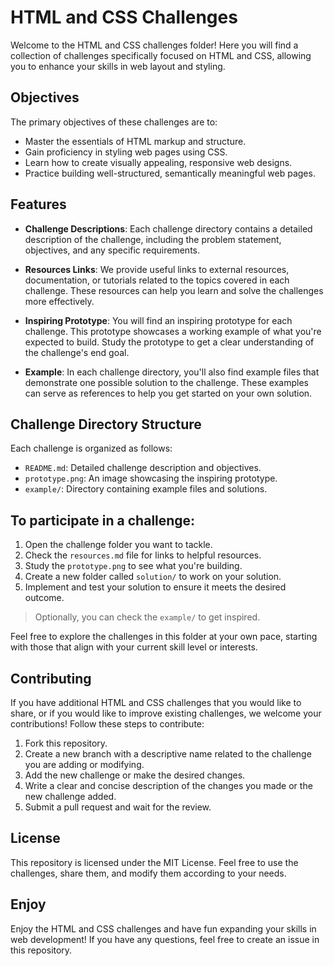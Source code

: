 # HTML and CSS Challenges
Welcome to the HTML and CSS challenges folder! Here you will find a collection of challenges specifically focused on HTML and CSS, allowing you to enhance your skills in web layout and styling.

## Objectives
The primary objectives of these challenges are to:

- Master the essentials of HTML markup and structure.
- Gain proficiency in styling web pages using CSS.
- Learn how to create visually appealing, responsive web designs.
- Practice building well-structured, semantically meaningful web pages.

## Features
- **Challenge Descriptions**: Each challenge directory contains a detailed description of the challenge, including the problem statement, objectives, and any specific requirements.

- **Resources Links**: We provide useful links to external resources, documentation, or tutorials related to the topics covered in each challenge. These resources can help you learn and solve the challenges more effectively.

- **Inspiring Prototype**: You will find an inspiring prototype for each challenge. This prototype showcases a working example of what you're expected to build. Study the prototype to get a clear understanding of the challenge's end goal.

- **Example**: In each challenge directory, you'll also find example files that demonstrate one possible solution to the challenge. These examples can serve as references to help you get started on your own solution.

## Challenge Directory Structure
Each challenge is organized as follows:

- `README.md`: Detailed challenge description and objectives.
- `prototype.png`: An image showcasing the inspiring prototype.
- `example/`: Directory containing example files and solutions.

## To participate in a challenge:
1. Open the challenge folder you want to tackle.
2. Check the `resources.md` file for links to helpful resources.
3. Study the `prototype.png` to see what you're building.
4. Create a new folder called `solution/` to work on your solution.
5. Implement and test your solution to ensure it meets the desired outcome.

> Optionally, you can check the `example/` to get inspired.

Feel free to explore the challenges in this folder at your own pace, starting with those that align with your current skill level or interests.

## Contributing
If you have additional HTML and CSS challenges that you would like to share, or if you would like to improve existing challenges, we welcome your contributions! Follow these steps to contribute:

1. Fork this repository.
2. Create a new branch with a descriptive name related to the challenge you are adding or modifying.
3. Add the new challenge or make the desired changes.
4. Write a clear and concise description of the changes you made or the new challenge added.
5. Submit a pull request and wait for the review.

## License
This repository is licensed under the MIT License. Feel free to use the challenges, share them, and modify them according to your needs.

## Enjoy
Enjoy the HTML and CSS challenges and have fun expanding your skills in web development! If you have any questions, feel free to create an issue in this repository.
